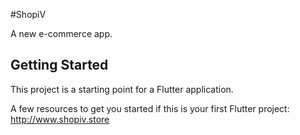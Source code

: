 #ShopiV

A new e-commerce app.

## Getting Started

This project is a starting point for a Flutter application.

A few resources to get you started if this is your first Flutter project:
http://www.shopiv.store
